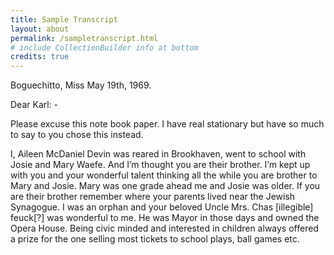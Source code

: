 ```yaml
---
title: Sample Transcript
layout: about
permalink: /sampletranscript.html
# include CollectionBuilder info at bottom
credits: true
---
```


Boguechitto, Miss
May 19th, 1969.

Dear Karl: -

Please excuse this note book paper. I have real stationary but have so much to say to you chose this instead.

I, Aileen McDaniel Devin was reared in Brookhaven, went to school with Josie and Mary Waefe. And I’m thought you are their brother. I’m kept up with you and your wonderful talent thinking all the while you are brother to Mary and Josie. Mary was one grade ahead me and Josie was older. If you are their brother remember where your parents lived near the Jewish Synagogue. I was an orphan and your beloved Uncle Mrs. Chas [illegible] feuck[?] was wonderful to me. He was Mayor in those days and owned the Opera House. Being civic minded and interested in children always offered a prize for the one selling most tickets to school plays, ball games etc.
	